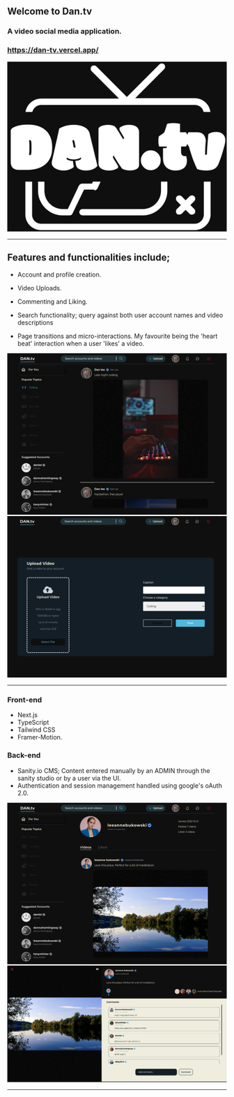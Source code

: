 ## Welcome to Dan.tv

### A video social media application.

### https://dan-tv.vercel.app/

<img src="./public/logo.png" alt="logo image">

---

## Features and functionalities include;

- Account and profile creation.

- Video Uploads.

- Commenting and Liking.

- Search functionality; query against both user account names and video descriptions

- Page transitions and micro-interactions. My favourite being the 'heart beat' interaction when a user 'likes' a video.



<img src="./public/one.png" alt="ui image">
<img src="./public/two.png" alt="ui image">

---

### Front-end 

- Next.js
- TypeScript
- Tailwind CSS
- Framer-Motion.

### Back-end 
- Sanity.io CMS; Content entered manually by an ADMIN through the sanity studio or by a user via the UI.
- Authentication and session management handled using google's oAuth 2.0.

<img src="./public/three.png" alt="ui image">
<img src="./public/four.png" alt="ui image">

---
